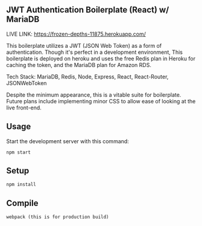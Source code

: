 JWT Authentication Boilerplate (React) w/ MariaDB
---

LIVE LINK: https://frozen-depths-11875.herokuapp.com/

This boilerplate utilizes a JWT (JSON Web Token) as a form of authentication. Though it's perfect in a development environment, This boilerplate is deployed on heroku and uses the free Redis plan in Heroku for caching the token, and the MariaDB plan for Amazon RDS.

Tech Stack: MariaDB, Redis, Node, Express, React, React-Router, JSONWebToken
 
Despite the minimum appearance, this is a vitable suite for boilerplate. Future plans include implementing minor CSS to allow ease of looking at the live front-end.

Usage
---
 
Start the development server with this command:
 
```
npm start
```
 
 
 
Setup
---
 
```
npm install
```
 
 
 
Compile
---
 
```
webpack (this is for production build)
```